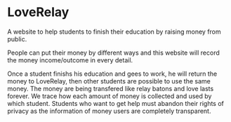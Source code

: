 # LoveRelay
<p>A website to help students to finish their education by raising money from public.</p>
<p>People can put their money by different ways and this website will record the money income/outcome in every detail.</p>
Once a student finishs his education and gees to work, he will return the money to LoveRelay, then other students are possible to use the same money. 
The money are being transfered like relay batons and love lasts forever.
We trace how each amount of money is collected and used by which student. 
Students who want to get help must abandon their rights of privacy as the information of money users are completely transparent.
